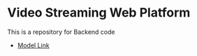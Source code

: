 # Video Streaming Web Platform

This is a repository for Backend code

- [Model Link](https://app.eraser.io/workspace/YtPqZ1VogxGy1jzIDkzj?origin=share)